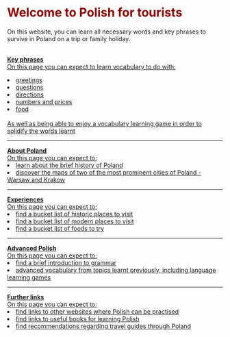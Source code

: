 <h1 style="color:darkred;">Welcome to Polish for tourists</h1>
<p>On this website, you can learn all necessary words and key phrases to survive in Poland on a trip or family holiday.<p>

<a href="https://upload.wikimedia.org/wikipedia/commons/5/5c/Double-alaskan-rainbow.jpg" title="View Image Source">



  
  <br>
  <o> <strong> Key phrases </strong> </o> 
  <br>
  On this page you can expect to learn vocabulary to do with:
  <li>greetings</li> <li>questions</li> <li>directions</li> <li>numbers and prices</li> <li>food</li> 
 <br>
  As well as being able to enjoy a vocabulary learning game in order to solidify the words learnt
    
 <hr>
 <o> <strong> About Poland </strong> </o>
 <br>
 On this page you can expect to:
  <li>learn about the brief history of Poland</li> <li>discover the maps of two of the most prominent cities of Poland - Warsaw and Krakow</li>

<hr>
<o> <strong> Experiences </strong> </o>
<br>
On this page you can expect to:
<li>find a bucket list of historic places to visit</li> <li>find a bucket list of modern places to visit</li> <li>find a bucket list of foods to try</li>

<hr>
<o> <strong> Advanced Polish </strong> </o>
<br>
On this page you can expect to:
<li>find a brief introduction to grammar</li> <li>advanced vocabulary from topics learnt previously, including language learning games</li> 

<hr>
<o> <strong> Further links </strong> </o>
<br>
On this page you can expect to:
<li>find links to other websites where Polish can be practised</li> <li>find links to useful books for learning Polish</li> <li>find recommendations regarding travel guides through Poland</li>
